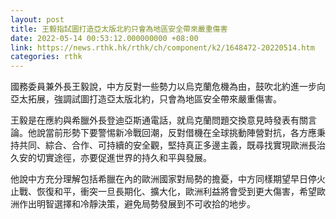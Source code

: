 ```yaml
---
layout: post
title: 王毅指試圖打造亞太版北約只會為地區安全帶來嚴重傷害
date: 2022-05-14 00:53:12.000000000 +08:00
link: https://news.rthk.hk/rthk/ch/component/k2/1648472-20220514.htm
categories: rthk
---
```


國務委員兼外長王毅說，中方反對一些勢力以烏克蘭危機為由，鼓吹北約進一步向亞太拓展，強調試圖打造亞太版北約，只會為地區安全帶來嚴重傷害。

王毅是在應約與希臘外長登迪亞斯通電話，就烏克蘭問題交換意見時發表有關言論。他說當前形勢下要警惕新冷戰回潮，反對借機在全球挑動陣營對抗，各方應秉持共同、綜合、合作、可持續的安全觀，堅持真正多邊主義，既尋找實現歐洲長治久安的切實途徑，亦要促進世界的持久和平與發展。

他說中方充分理解包括希臘在內的歐洲國家對局勢的擔憂，中方同樣期望早日停火止戰、恢復和平，衝突一旦長期化、擴大化，歐洲利益將會受到更大傷害，希望歐洲作出明智選擇和冷靜決策，避免局勢發展到不可收拾的地步。
